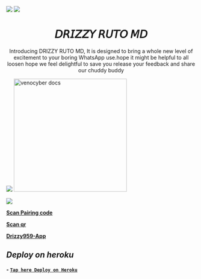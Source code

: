 <a><img src='https://i.imgur.com/LyHic3i.gif'/></a>
<a><img src='https://i.imgur.com/LyHic3i.gif'/></a>
<h1 align="center"> 𝘋𝘙𝘐𝘡𝘡𝘠 𝘙𝘜𝘛𝘖 𝘔𝘋</h1> 
<p align="center"> Introducing DRIZZY RUTO MD, It is designed to bring a whole new level of excitement to your boring WhatsApp use.hope it might be helpful to all loosen hope we feel delightful to save you release your feedback and share our chuddy buddy </p>
<a><img src='https://i.imgur.com/LyHic3i.gif'/></a>

<img alt="venocyber docs" height="300" src="https://telegra.ph/file/72cfafce0276e6dfb46ad.jpg">


<a><img src='https://i.imgur.com/LyHic3i.gif'/></a>

**[Scan Pairing code](https://drezzy-ruto-e7b1e3a135e8.herokuapp.com/pair)**


**[Scan qr](https://drezzy-ruto-e7b1e3a135e8.herokuapp.com/qr)**


**[Drizzy959-App](https://drezzy-ruto-e7b1e3a135e8.herokuapp.com/)**

## *Deploy on heroku*

**- [`Tap here Deploy on Heroku`]( https://dashboard.heroku.com/new?template=https://github.com/drizzy959/-)**

